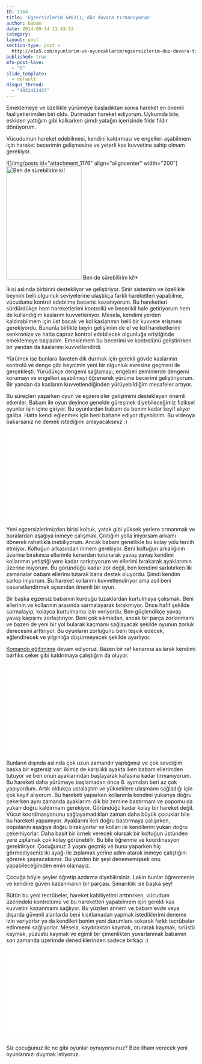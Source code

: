 ```yaml
---
ID: 1164
title: 'Egzersizlerim &#8211; düz duvara tırmanıyorum'
author: babam
date: 2014-09-14 11:43:53
category:
layout: post
section-type: post >
  http://e1a5.com/oyunlarim-ve-oyuncaklarim/egzersizlerim-duz-duvara-tirmaniyorum/
published: true
mfn-post-love:
  - "0"
slide_template:
  - default
disqus_thread:
  - "4031411437"
---
```

Emeklemeye ve özellikle yürümeye başladıktan sonra hareket en önemli faaliyetlerimden biri oldu. Durmadan hareket ediyorum. Uykumda bile, eskiden yattığım gibi kalkarken şimdi yatağın içerisinde fıldır fıldır dönüyorum.

Vücudumun hareket edebilmesi, kendini kaldırması ve engelleri aşabilmem için hareket becerimin gelişmesine ve yeterli kas kuvvetine sahip olmam gerekiyor.

![]/img/posts id="attachment_1176" align="aligncenter" width="200"]<a href="http://e1a5.com/wp-content/uploads/2014/09/kisa_pantolon.jpg"><img class="wp-image-1176 size-medium" src="http://e1a5.com/wp-content/uploads/2014/09/kisa_pantolon-200x300.jpg" alt="Ben de sürebilirim ki!" width="200" height="300" /></a> Ben de sürebilirim ki!*

İkisi aslında birbirini destekliyor ve geliştiriyor. Sinir sistemim ve özellikle beynim belli olgunluk seviyelerine ulaştıkça farklı hareketleri yapabilme, vücudumu kontrol edebilme becerisi kazanıyorum. Bu hareketleri sürdürdükçe hem hareketlerimi kontrollü ve becerikli hale getiriyorum hem de kullandığım kaslarım kuvvetleniyor. Mesela, kendimi yerden kaldırabilmem için üst bacak ve kol kaslarımın belli bir kuvvete erişmesi gerekiyordu. Bununla birlikte beyin gelişimim de el ve kol hareketlerimi senkronize ve hatta çapraz kontrol edebilecek olgunluğa eriştiğinde emeklemeye başladım. Emeklemem bu becerimi ve kontrolünü geliştirirken bir yandan da kaslarımı kuvvetlendirdi.

Yürümek ise bunlara ilaveten dik durmak için gerekli gövde kaslarının kontrolü ve denge gibi beynimin yeni bir olgunluk evresine geçmesi ile gerçekleşti. Yürüdükçe dengemi sağlamayı, engebeli zeminlerde dengemi korumayı ve engelleri aşabilmeyi öğrenerek yürüme becerimi geliştiriyorum. Bir yandan da kaslarım kuvvetlendiğinden yürüyebildiğim mesafeler artıyor.

Bu süreçleri yaşarken oyun ve egzersizler gelişimimi destekleyen önemli etkenler. Babam ile oyun deyince genelde güreşmek diyebileceğimiz fiziksel oyunlar işin içine giriyor. Bu oyunlardan babam da benim kadar keyif alıyor galiba. Hatta kendi eğlenmek için beni bahane ediyor diyebilirim. Bu videoya bakarsanız ne demek istediğimi anlayacaksınız :)

<iframe src="//www.youtube.com/embed/L49e-_mieZ4" width="320" height="240" frameborder="0" allowfullscreen="allowfullscreen"></iframe>

Yeni egzersizlerimizden birisi koltuk, yatak gibi yüksek yerlere tırmanmak ve buralardan aşağıya inmeye çalışmak. Çıktığım yolla iniyorsam arkamı dönerek rahatlıkla inebiliyorum. Ancak babam genellikle bu kolay yolu tercih etmiyor. Koltuğun arkasından inmem gerekiyor. Beni koltuğun arkalığının üzerine bırakınca ellerimle kenardan tutunarak yavaş yavaş kendimi kollarımın yetiştiği yere kadar sarkıtıyorum ve ellerimi bırakarak ayaklarımın üzerine iniyorum. Bu göründüğü kadar zor değil, ben kendimi sarkıtırken ilk zamanalar babam ellerimi tutarak bana destek oluyordu. Şimdi kendim sarkıp iniyorum. Bu hareket kollarımı kuvvetlendiriyor ama asıl beni cesaretlendirmek açısından önemli bir oyun.

Bir başka egzersiz babamın kurduğu tuzaklardan kurtulmaya çalışmak. Beni ellerinin ve kollarının arasında sarmalayarak bırakmıyor. Önce hafif şekilde sarmalayıp, kolayca kurtulmama izin veriyordu. Ben güçlendikçe yavaş yavaş kaçışımı zorlaştırıyor. Beni çok sıkmadan, ancak bir parça zorlanmamı ve bazen de yeni bir yol bularak kaçmamı sağlayacak şekilde oyunun zorluk derecesini arttırıyor. Bu oyunların zorluğunu beni teşvik edecek, eğlendirecek ve yılgınlığa düşürmeyecek şekilde ayarlıyor.

<a title="8 aylık oldum" href="http://e1a5.com/0-yas/8-aylik-oldum/" target="_blank">Komando eğitimime</a> devam ediyoruz. Bazen bir raf kenarına asılarak kendimi barfiks çeker gibi kaldırmaya çalıştığım da oluyor.

<iframe src="//www.youtube.com/embed/j6k7nq0QbQ4" width="320" height="240" frameborder="0" allowfullscreen="allowfullscreen"></iframe>

Bunların dışında aslında çok uzun zamandır yaptığımız ve çok sevdiğim başka bir egzersiz var: ikimiz de karşılıklı ayakta iken babam ellerimden tutuyor ve ben onun ayaklarından başlayarak kafasına kadar tırmanıyorum. Bu hareketi daha yürümeye başlamadan önce 8. ayımdan beri az çok yapıyordum. Artık oldukça ustalaştım ve yükseklere ulaşmamı sağladığı için çok keyif alıyorum. Bu hareketi yaparken kollarımla kendimi yukarıya doğru çekerken aynı zamanda ayaklarımı dik bir zemine bastırmam ve popomu da yukarı doğru kaldırmam gerekiyor. Göründüğü kadar kolay bir hareket değil. Vücut koordinasyonunu sağlayamadıkları zaman daha büyük çocuklar bile bu hareketi yapamıyor. Ayaklarını ileri doğru bastırmaya çalışırken, popolarını aşağıya doğru bırakıyorlar ve kolları ile kendilerini yukarı doğru çekemiyorlar. Daha basit bir örnek verecek olursak bir koltuğun üstünden yere zıplamak çok kolay görünebilir. Bu bile öğrenme ve koordinasyon gerektiriyor. Çocuğunuz 3 yaşını geçmiş ve bunu yaparken hiç görmediyseniz iki ayağı ile zıplamak yerine adım atarak inmeye çalıştığını görerek şaşıracaksınız. Bu yüzden bir şeyi denememişsek onu yapabileceğimden emin olamayız.

Çocuğa böyle şeyler öğretip azdırma diyebilirsiniz. Lakin bunlar öğrenmenin ve kendine güven kazanmanın bir parçası. Şımarıklık ise başka şey!

Bütün bu yeni tecrübeler, hareket kabiliyetimi arttırırken, vücudum üzerindeki kontrolümü ve bu hareketleri yapabilmem için gerekli kas kuvvetini kazanmamı sağlıyor. Bu yüzden annem ve babam evde veya dışarda güvenli alanlarda beni kısıtlamadan yapmak istediklerimi deneme izin veriyorlar ya da kendileri benim yeni durumlara sokarak farklı tecrübeler edinmemi sağlıyorlar. Mesela, kaydıraktan kaymak, oturarak kaymak, sırüstü kaymak, yüzüstü kaymak ve eğimli bir çimenlikten yuvarlanmak babamın son zamanda üzerimde denediklerinden sadece birkaçı :)

<iframe src="//www.youtube.com/embed/K1zvaHnH-JI" width="320" height="240" frameborder="0" allowfullscreen="allowfullscreen"></iframe>

Siz çocuğunuz ile ne gibi oyunlar oynuyorsunuz? Bize ilham verecek yeni oyunlarınızı duymak istiyoruz.

&nbsp;
